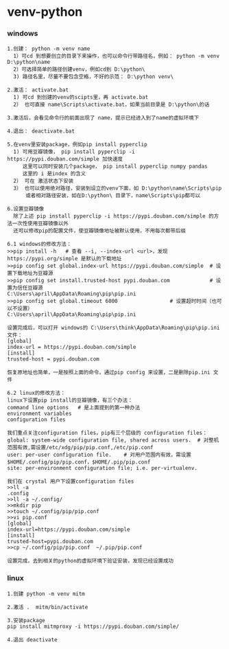 # venv-python

### windows
    
    1.创建： python -m venv name
      1）可cd 到想要创立的目录下来操作，也可以命令行带路径名，例如： python -m venv D:\python\name
      2）可选择简单的路径创建venv，例如cd到 D:\python\
      3) 路径名里，尽量不要包含空格，不好的示范： D:\python venv\
    
    2.激活： activate.bat
      1) 可cd 到创建的venv的scipts里，再 activate.bat
      2） 也可直接 name\Scripts\activate.bat，如果当前目录是 D:\python\的话
      
    3.激活后，会看见命令行的前面出现了 name，提示已经进入到了name的虚拟环境下
    
    4.退出： deactivate.bat
    
    5.在venv里安装package，例如pip install pyperclip
      1) 可用豆瓣镜像， pip install pyperclip -i https://pypi.douban.com/simple 加快速度
         这里可以同时安装几个package， pip install pyperclip numpy pandas
         这里的 i 是index 的含义
      2） 可在 激活状态下安装
      3） 也可以使用绝对路径，安装到设立的venv下面，如 D:\python\name\Scripts\pip
          或者相对路径安装，如在D:\python\ 目录下，name\Scripts\pip都可以
    
    6.设置豆瓣镜像
      除了上述 pip install pyperclip -i https://pypi.douban.com/simple 的方法一次性使用豆瓣镜像以外
      还可以修改pip的配置文件，使豆瓣镜像地址被默认使用，不用每次都带后缀      
      
    6.1 windows的修改方法：
    >>pip install -h   # 查看 --i, --index-url <url>，发现https://pypi.org/simple 是默认的下载地址
    >>pip config set global.index-url https://pypi.douban.com/simple  # 设置下载地址为豆瓣源
    >>pip config set install.trusted-host pypi.douban.com             # 设置为信任豆瓣源 
    C:\Users\april\AppData\Roaming\pip\pip.ini
    >>pip config set global.timeout 6000                 # 设置超时时间（也可以不设置）
    C:\Users\april\AppData\Roaming\pip\pip.ini
      
    设置完成后，可以打开 windows的 C:\Users\think\AppData\Roaming\pip\pip.ini 文件：
    [global]
    index-url = https://pypi.douban.com/simple
    [install]
    trusted-host = pypi.douban.com
    
    恢复原地址也简单，一是按照上面的命令，通过pip config 来设置，二是删除pip.ini 文件   
    
    6.2 linux的修改方法：
    linux下设置pip install的豆瓣镜像，有三个办法：    
    command line options   # 是上面提到的第一种办法
    environment variables
    configuration files
    
    我们重点关注configuration files，pip有三个层级的 configuration files：
    global: system-wide configuration file, shared across users.  # 对整机范围有效,需设置/etc/xdg/pip/pip.conf,/etc/pip.conf
    user: per-user configuration file.    # 对用户范围内有效，需设置 $HOME/.config/pip/pip.conf，$HOME/.pip/pip.conf                          
    site: per-environment configuration file; i.e. per-virtualenv.
    
    我们在 crystal 用户下设置configuration files
    >>ll -a
    .config
    >>ll -a ~/.config/
    >>mkdir pip
    >>touch ~/.config/pip/pip.conf
    >>vi pip.conf    
    [global]
    index-url=https://pypi.douban.com/simple
    [install]
    trusted-host=pypi.douban.com
    >>cp ~/.config/pip/pip.conf  ~/.pip/pip.conf  
      
    设置完成，去到相关的python的虚拟环境下验证安装，发现已经设置成功

### linux

    1.创建 python -m venv mitm
    
    2.激活 .  mitm/bin/activate
    
    3.安装package
    pip install mitmproxy -i https://pypi.douban.com/simple/ 
    
    4.退出 deactivate
